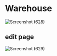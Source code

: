 # Warehouse

![Screenshot (628)](https://github.com/user-attachments/assets/ebc0d872-f2fc-461b-8426-e6fd730c4850)



## edit page


![Screenshot (629)](https://github.com/user-attachments/assets/d8d30007-9c37-409b-9620-06a069cb5f90)
